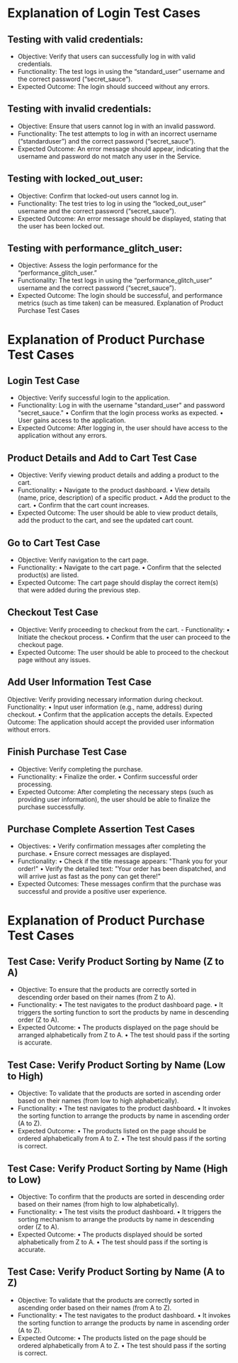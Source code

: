 # Explanation of Login Test Cases

## Testing with valid credentials:
- Objective: Verify that users can successfully log in with  valid  credentials.
- Functionality: The test logs in using the “standard_user” username and the correct password (“secret_sauce”).
- Expected Outcome: The login should succeed without any errors.

## Testing with invalid credentials:
- Objective: Ensure that users cannot log in with an invalid password.
- Functionality: The test attempts to log in with an incorrect username (“standarduser”) and the correct password (“secret_sauce”).
- Expected Outcome: An error message should appear, indicating that the username and password do not match any user in the Service. 

## Testing with locked_out_user: 
- Objective: Confirm that locked-out users cannot log in.
- Functionality: The test tries to log in using the “locked_out_user” username and the correct password (“secret_sauce”).
- Expected Outcome: An error message should be displayed, stating that the user has been locked out.

## Testing with performance_glitch_user:
- Objective: Assess the login performance for the “performance_glitch_user.”
- Functionality: The test logs in using the “performance_glitch_user” username and the correct password (“secret_sauce”).
- Expected Outcome: The login should be successful, and performance metrics (such as time taken) can be measured.
Explanation of Product Purchase Test Cases

# Explanation of Product Purchase Test Cases

## Login Test Case 
- Objective: Verify successful login to the application. 
- Functionality: 
Log in with the username "standard_user" and password "secret_sauce." 
•	Confirm that the login process works as expected. 
•	User gains access to the application. 
- Expected Outcome: After logging in, the user should have access to the application without any errors. 

## Product Details and Add to Cart Test Case 

- Objective: Verify viewing product details and adding a product to the cart. 
- Functionality: 
•	Navigate to the product dashboard. 
•	View details (name, price, description) of a specific product. 
•	Add the product to the cart. 
•	Confirm that the cart count increases. 
- Expected Outcome: The user should be able to view product details, add the product to the cart, and see the updated cart count. 

## Go to Cart Test Case 
- Objective: Verify navigation to the cart page. 
- Functionality: 
•	Navigate to the cart page. 
•	Confirm that the selected product(s) are listed. 
- Expected Outcome: The cart page should display the correct item(s) that were added during the previous step. 

## Checkout Test Case 
- Objective: Verify proceeding to checkout from the cart. - Functionality: 
•	Initiate the checkout process. 
•	Confirm that the user can proceed to the checkout page. 
- Expected Outcome: The user should be able to proceed to the checkout page without any issues. 

## Add User Information Test Case 
Objective: Verify providing necessary information during checkout. 
Functionality: 
•	Input user information (e.g., name, address) during checkout. 
•	Confirm that the application accepts the details. 
Expected Outcome: The application should accept the provided user information without errors. 
## Finish Purchase Test Case 
- Objective: Verify completing the purchase. 
- Functionality: 
•	Finalize the order. 
•	Confirm successful order processing. 
- Expected Outcome: After completing the necessary steps (such as providing user information), the user should be able to finalize the purchase successfully. 
## Purchase Complete Assertion Test Cases 
- Objectives: 
•	Verify confirmation messages after completing the purchase. 
•	Ensure correct messages are displayed. 
- Functionality: 
•	Check if the title message appears: "Thank you for your order!" 
•	Verify the detailed text: "Your order has been dispatched, and will arrive just as fast as the pony can get there!" 
- Expected Outcomes: These messages confirm that the purchase was successful and provide a positive user experience. 


# Explanation of Product Purchase Test Cases

##	Test Case: Verify Product Sorting by Name (Z to A)
- Objective: To ensure that the products are correctly sorted in descending order based on their names (from Z to A).
- Functionality:
•	The test navigates to the product dashboard page.
•	It triggers the sorting function to sort the products by name in descending order (Z to A).
- Expected Outcome:
•	The products displayed on the page should be arranged alphabetically from Z to A.
•	The test should pass if the sorting is accurate.

##	Test Case: Verify Product Sorting by Name (Low to High)
- Objective: To validate that the products are sorted in ascending order based on their names (from low to high alphabetically).
- Functionality:
•	The test navigates to the product dashboard.
•	It invokes the sorting function to arrange the products by name in ascending order (A to Z).
- Expected Outcome:
•	The products listed on the page should be ordered alphabetically from A to Z.
•	The test should pass if the sorting is correct.

##	Test Case: Verify Product Sorting by Name (High to Low)
- Objective: To confirm that the products are sorted in descending order based on their names (from high to low alphabetically).
- Functionality:
•	The test visits the product dashboard.
•	It triggers the sorting mechanism to arrange the products by name in descending order (Z to A).
- Expected Outcome:
•	The products displayed should be sorted alphabetically from Z to A.
•	The test should pass if the sorting is accurate.

## Test Case: Verify Product Sorting by Name (A to Z)
- Objective: To validate that the products are correctly sorted in ascending order based on their names (from A to Z).
- Functionality:
•	The test navigates to the product dashboard.
•	It invokes the sorting function to arrange the products by name in ascending order (A to Z).
- Expected Outcome:
•	The products listed on the page should be ordered alphabetically from A to Z.
•	The test should pass if the sorting is correct.
